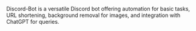 Discord-Bot is a versatile Discord bot offering automation for basic tasks, URL shortening, background removal for images, and integration with ChatGPT for queries.
